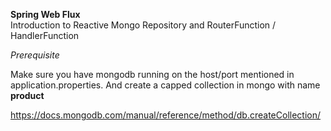 **Spring Web Flux**  
  Introduction to Reactive Mongo Repository and RouterFunction / HandlerFunction
  
_Prerequisite_  

   Make sure you have mongodb running on the host/port mentioned in application.properties. 
   And create a capped collection in mongo with name **product**   
   
   https://docs.mongodb.com/manual/reference/method/db.createCollection/